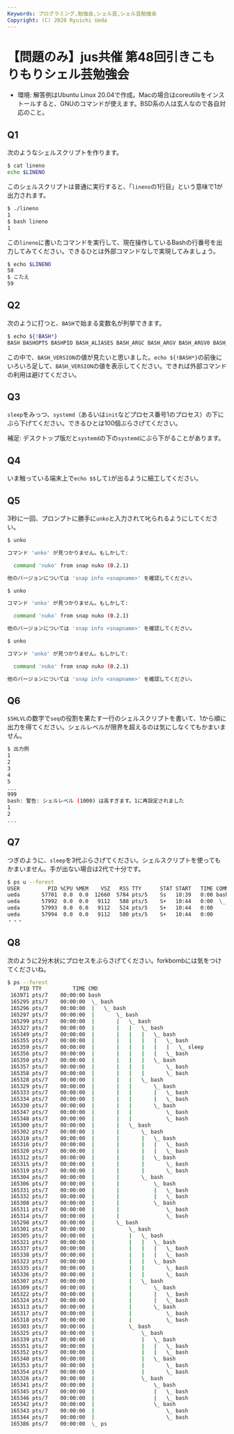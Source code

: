 ```yaml
---
Keywords: プログラミング,勉強会,シェル芸,シェル芸勉強会
Copyright: (C) 2020 Ryuichi Ueda
---
```


# 【問題のみ】jus共催 第48回引きこもりもりシェル芸勉強会


* 環境: 解答例はUbuntu Linux 20.04で作成。Macの場合はcoreutilsをインストールすると、GNUのコマンドが使えます。BSD系の人は玄人なので各自対応のこと。


## Q1

次のようなシェルスクリプトを作ります。

```bash
$ cat lineno
echo $LINENO
```

このシェルスクリプトは普通に実行すると、「`lineno`の1行目」という意味で1が出力されます。

```bash
$ ./lineno 
1
$ bash lineno 
1
```

この`lineno`に書いたコマンドを実行して、現在操作しているBashの行番号を出力してみてください。できるひとは外部コマンドなしで実現してみましょう。

```bash
$ echo $LINENO
58
$ こたえ
59
```

## Q2

次のように打つと、`BASH`で始まる変数名が列挙できます。

```bash
$ echo ${!BASH*}
BASH BASHOPTS BASHPID BASH_ALIASES BASH_ARGC BASH_ARGV BASH_ARGV0 BASH_CMDS BASH_COMMAND BASH_COMPLETION_VERSINFO BASH_LINENO BASH_REMATCH BASH_SOURCE BASH_SUBSHELL BASH_VERSINFO BASH_VERSION
```

この中で、`BASH_VERSION`の値が見たいと思いました。`echo ${!BASH*}`の前後にいろいろ足して、`BASH_VERSION`の値を表示してください。できれば外部コマンドの利用は避けてください。


## Q3

`sleep`をみっつ、`systemd`（あるいは`init`などプロセス番号1のプロセス）の下にぶら下げてください。できるひとは100個ぶらさげてください。

補足: デスクトップ版だと`systemd`の下の`systemd`にぶら下がることがあります。








## Q4

いま触っている端末上で`echo $$`して`1`が出るように細工してください。












## Q5

3秒に一回、プロンプトに勝手に`unko`と入力されて叱られるようにしてください。


```bash
$ unko

コマンド 'unko' が見つかりません。もしかして:

  command 'nuko' from snap nuko (0.2.1)

他のバージョンについては 'snap info <snapname>' を確認してください。

$ unko

コマンド 'unko' が見つかりません。もしかして:

  command 'nuko' from snap nuko (0.2.1)

他のバージョンについては 'snap info <snapname>' を確認してください。

$ unko

コマンド 'unko' が見つかりません。もしかして:

  command 'nuko' from snap nuko (0.2.1)

他のバージョンについては 'snap info <snapname>' を確認してください。
```



## Q6

`$SHLVL`の数字で`seq`の役割を果たす一行のシェルスクリプトを書いて、1から順に出力を得てください。シェルレベルが限界を超えるのは気にしなくてもかまいません。

```bash
$ 出力例
1
2
3
4
5
...
999
bash: 警告: シェルレベル (1000) は高すぎます。1に再設定されました
1
2
...
```



## Q7

つぎのように、`sleep`を3代ぶらさげてください。シェルスクリプトを使ってもかまいません。手が出ない場合は2代で十分です。

```bash
$ ps u --forest
USER         PID %CPU %MEM    VSZ   RSS TTY      STAT START   TIME COMMAND
ueda       57701  0.0  0.0  12660  5784 pts/5    Ss   10:39   0:00 bash
ueda       57992  0.0  0.0   9112   588 pts/5    S+   10:44   0:00  \_ sleep 100
ueda       57993  0.0  0.0   9112   524 pts/5    S+   10:44   0:00      \_ sleep 100
ueda       57994  0.0  0.0   9112   580 pts/5    S+   10:44   0:00          \_ sleep 100
・・・
```




## Q8

次のように2分木状にプロセスをぶらさげてください。forkbombには気をつけてくださいね。

```bash
$ ps --forest
    PID TTY          TIME CMD
 163971 pts/7    00:00:00 bash
 165295 pts/7    00:00:00  \_ bash
 165296 pts/7    00:00:00  |   \_ bash
 165297 pts/7    00:00:00  |       \_ bash
 165299 pts/7    00:00:00  |       |   \_ bash
 165327 pts/7    00:00:00  |       |   |   \_ bash
 165349 pts/7    00:00:00  |       |   |   |   \_ bash
 165355 pts/7    00:00:00  |       |   |   |   |   \_ bash
 165359 pts/7    00:00:00  |       |   |   |   |   |   \_ sleep
 165356 pts/7    00:00:00  |       |   |   |   |   \_ bash
 165350 pts/7    00:00:00  |       |   |   |   \_ bash
 165357 pts/7    00:00:00  |       |   |   |       \_ bash
 165358 pts/7    00:00:00  |       |   |   |       \_ bash
 165328 pts/7    00:00:00  |       |   |   \_ bash
 165329 pts/7    00:00:00  |       |   |       \_ bash
 165333 pts/7    00:00:00  |       |   |       |   \_ bash
 165334 pts/7    00:00:00  |       |   |       |   \_ bash
 165330 pts/7    00:00:00  |       |   |       \_ bash
 165347 pts/7    00:00:00  |       |   |           \_ bash
 165348 pts/7    00:00:00  |       |   |           \_ bash
 165300 pts/7    00:00:00  |       |   \_ bash
 165302 pts/7    00:00:00  |       |       \_ bash
 165310 pts/7    00:00:00  |       |       |   \_ bash
 165316 pts/7    00:00:00  |       |       |   |   \_ bash
 165320 pts/7    00:00:00  |       |       |   |   \_ bash
 165312 pts/7    00:00:00  |       |       |   \_ bash
 165315 pts/7    00:00:00  |       |       |       \_ bash
 165319 pts/7    00:00:00  |       |       |       \_ bash
 165304 pts/7    00:00:00  |       |       \_ bash
 165306 pts/7    00:00:00  |       |           \_ bash
 165331 pts/7    00:00:00  |       |           |   \_ bash
 165332 pts/7    00:00:00  |       |           |   \_ bash
 165308 pts/7    00:00:00  |       |           \_ bash
 165311 pts/7    00:00:00  |       |               \_ bash
 165314 pts/7    00:00:00  |       |               \_ bash
 165298 pts/7    00:00:00  |       \_ bash
 165301 pts/7    00:00:00  |           \_ bash
 165305 pts/7    00:00:00  |           |   \_ bash
 165321 pts/7    00:00:00  |           |   |   \_ bash
 165337 pts/7    00:00:00  |           |   |   |   \_ bash
 165338 pts/7    00:00:00  |           |   |   |   \_ bash
 165323 pts/7    00:00:00  |           |   |   \_ bash
 165335 pts/7    00:00:00  |           |   |       \_ bash
 165336 pts/7    00:00:00  |           |   |       \_ bash
 165307 pts/7    00:00:00  |           |   \_ bash
 165309 pts/7    00:00:00  |           |       \_ bash
 165322 pts/7    00:00:00  |           |       |   \_ bash
 165324 pts/7    00:00:00  |           |       |   \_ bash
 165313 pts/7    00:00:00  |           |       \_ bash
 165317 pts/7    00:00:00  |           |           \_ bash
 165318 pts/7    00:00:00  |           |           \_ bash
 165303 pts/7    00:00:00  |           \_ bash
 165325 pts/7    00:00:00  |               \_ bash
 165339 pts/7    00:00:00  |               |   \_ bash
 165351 pts/7    00:00:00  |               |   |   \_ bash
 165352 pts/7    00:00:00  |               |   |   \_ bash
 165340 pts/7    00:00:00  |               |   \_ bash
 165353 pts/7    00:00:00  |               |       \_ bash
 165354 pts/7    00:00:00  |               |       \_ bash
 165326 pts/7    00:00:00  |               \_ bash
 165341 pts/7    00:00:00  |                   \_ bash
 165345 pts/7    00:00:00  |                   |   \_ bash
 165346 pts/7    00:00:00  |                   |   \_ bash
 165342 pts/7    00:00:00  |                   \_ bash
 165343 pts/7    00:00:00  |                       \_ bash
 165344 pts/7    00:00:00  |                       \_ bash
 165386 pts/7    00:00:00  \_ ps
```

